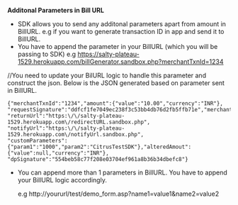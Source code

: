
<b>Additonal Parameters in Bill URL</b>
* SDK allows you to send any additonal parameters apart from amount in BillURL.
  e.g if you want to generate transaction ID in app and send it to BillURL.
* You have to append the parameter in your BillURL (which you will be passing to SDK) 
 e.g  https://salty-plateau-1529.herokuapp.com/billGenerator.sandbox.php?merchantTxnId=1234
 
 //You need to update your BilURL logic to handle this parameter and construct the json.
 Below is the JSON generated based on parameter sent in BillURL.
 ```
 {"merchantTxnId":"1234","amount":{"value":"10.00","currency":"INR"},
 "requestSignature":"ddfcf1fe7049ec238f3c53bb4db76d2fb5ffb71e","merchantAccessKey":"F2VZD1HBS2VVXJPMWO77",
 "returnUrl":"https:\/\/salty-plateau-1529.herokuapp.com\/redirectURL.sandbox.php",
 "notifyUrl":"https:\/\/salty-plateau-1529.herokuapp.com\/notifyUrl.sandbox.php",
 "customParameters":{"param1":"1000","param2":"CitrusTestSDK"},"alteredAmout":{"value":null,"currency":"INR"},
 "dpSignature":"554beb58c77f208e03704ef961a8b36b34dbefc8"}
 ```
 * You can append more than 1 parameters in BillURL. You have to append your BillURL logic accordingly.
 
   e.g
   http://yoururl/test/demo_form.asp?name1=value1&name2=value2
 
